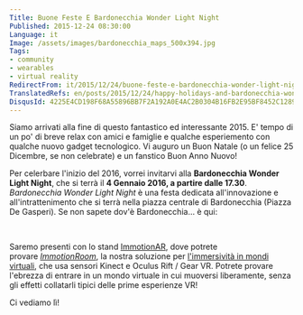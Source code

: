 ```yaml
---
Title: Buone Feste E Bardonecchia Wonder Light Night
Published: 2015-12-24 08:30:00
Language: it
Image: /assets/images/bardonecchia_maps_500x394.jpg
Tags:
- community
- wearables
- virtual reality
RedirectFrom: it/2015/12/24/buone-feste-e-bardonecchia-wonder-light-night.aspx
TranslatedRefs: en/posts/2015/12/24/happy-holidays-and-bardonecchia-wonder-light-night.md
DisqusId: 4225E4CD198F68A55896BB7F2A192A0E4AC2B0304B16FB2E95BF8452C1289737
---
```

Siamo arrivati alla fine di questo fantastico ed interessante 2015. E' tempo di un po' di breve relax con amici e famiglie e qualche esperiemento con qualche nuovo gadget tecnologico. Vi auguro un Buon Natale (o un felice 25 Dicembre, se non celebrate) e un fanstico Buon Anno Nuovo!

Per celerbare l'inizio del 2016, vorrei invitarvi alla <span>**Bardonecchia Wonder Light Night**, che si terrà il **4 Gennaio 2016, a partire dalle 17.30**.</span> <span>*Bardonecchia Wonder Light Night* è una festa dedicata all'innovazione e all'intrattenimento che si terrà nella piazza centrale di Bardonecchia (Piazza De Gasperi). Se non sapete dov'è Bardonecchia… è qui:</span>

<span><span>﻿</span>  
 </span>

Saremo presenti con lo stand <a href="http://www.immotionar.com/it/" target="_blank">ImmotionAR</a>, dove potrete provare *<a href="http://www.immotionar.com/it/servizi/immotionroom-immersione-in-spazi-virtuali/" target="_blank">ImmotionRoom</a>*, la nostra soluzione per <a href="https://www.youtube.com/channel/UCnkru5DOoPoOPqrEINBERQA" target="_blank">l'immersività in mondi virtuali</a>, che usa sensori Kinect e Oculus Rift / Gear VR. Potrete provare l'ebrezza di entrare in un mondo virtuale in cui muoversi liberamente, senza gli effetti collatarli tipici delle prime esperienze VR!

Ci vediamo lì!